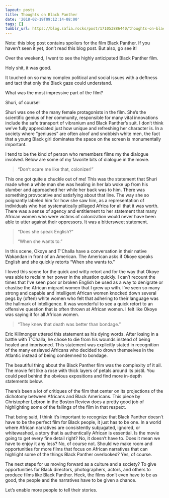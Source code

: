 ```yaml
---
layout: posts
title: Thoughts on Black Panther
date: '2018-02-19T09:12:14-08:00'
tags: []
tumblr_url: https://blog.safia.rocks/post/171053886440/thoughts-on-black-panther
---
```

Note: this blog post contains spoilers for the film Black Panther. If you haven’t seen it yet, don’t read this blog post. But also, go see it!

Over the weekend, I went to see the highly anticipated Black Panther film.

Holy shit, it was good.

It touched on so many complex political and social issues with a deftness and tact that only the Black gaze could understand.

What was the most impressive part of the film?

Shuri, of course!

Shuri was one of the many female protagonists in the film. She’s the scientific genius of her community, responsible for many vital innovations include the safe transport of vibranium and Black Panther’s suit. I don’t think we’ve fully appreciated just how unique and refreshing her character is. In a society where “geniuses” are often aloof and snobbish white men, the fact that a young Black girl dominates the space on the screen is monumentally important.

I tend to be the kind of person who remembers films my the dialogue involved. Below are some of my favorite bits of dialogue in the movie.

> “Don’t scare me like that, colonizer!”

This one got quite a chuckle out of me! This was the statement that Shuri made when a white man she was healing in her lab woke up from his slumber and approached her while her back was to him. There was something provocative and satisfying about that line. The way she so poignantly labeled him for how she saw him, as a representation of individuals who had systematically pillaged Africa for all that it was worth. There was a sense of agency and entitlement to her statement that many African women who were victims of colonization would never have been able to utter against their oppressors. It was a bittersweet statement.

> “Does she speak English?”
> 
> “When she wants to.”

In this scene, Okoye and T'Challa have a conversation in their native Wakandan in front of an American. The American asks if Okoye speaks English and she quickly retorts “When she wants to.”

I loved this scene for the quick and witty retort and for the way that Okoye was able to reclaim her power in the situation quickly. I can’t recount the times that I’ve seen poor or broken English be used as a way to denigrate or chastise the African migrant women that I grew up with. I’ve seen so many strong and capable and intelligent African women knocked down several pegs by (often) white women who felt that adhering to their language was the hallmark of intelligence. It was wonderful to see a quick retort to an offensive question that is often thrown at African women. I felt like Okoye was saying it for all African women.

> “They knew that death was better than bondage.”

Eric Killmonger uttered this statement as his dying words. After losing in a battle with T'Challa, he chose to die from his wounds instead of being healed and imprisoned. This statement was explicitly stated in recognition of the many enslaved Africans who decided to drown themselves in the Atlantic instead of being condemned to bondage.

The beautiful thing about the Black Panther film was the complexity of it all. The movie felt like a rose with thick layers of petals around its pistil. You could peel behind the obvious expositions and find more in-depth statements below.

There’s been a lot of critiques of the film that center on its projections of the dichotomy between Africans and Black Americans. This piece by Christopher Lebron in the Boston Review does a pretty good job of highlighting some of the failings of the film in that respect.

That being said, I think it’s important to recognize that Black Panther doesn’t have to be the perfect film for Black people, it just has to be one. In a world where African narratives are consistently subjugated, ignored, or whitewashed, a story that is authentically African is essential. Is the movie going to get every fine detail right? No, it doesn’t have to. Does it mean we have to enjoy it any less? No, of course not. Should we make room and opportunities for more films that focus on African narratives that can highlight some of the things Black Panther overlooked? Yes, of course.

The next steps for us moving forward as a culture and a society? To give opportunities for Black directors, photographers, actors, and others to produce films like Black Panther. Heck, the films don’t even have to be as good, the people and the narratives have to be given a chance.

Let’s enable more people to tell their stories.

